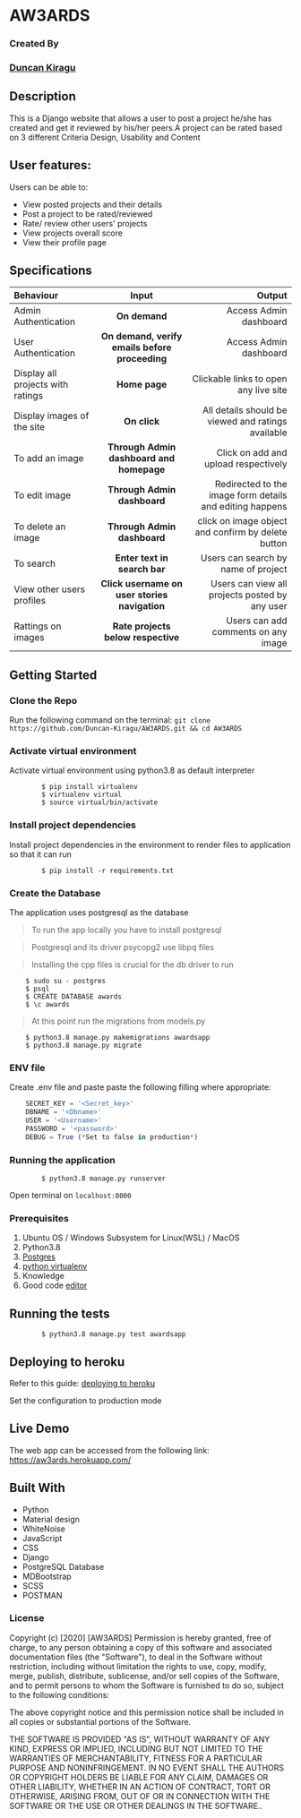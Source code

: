 # AW3ARDS

### Created By
### [Duncan Kiragu](https://github.com/Duncan-Kiragu)


## Description
This is a Django website that allows a user to post a project he/she has created and get it reviewed by his/her peers.A project can be rated based on 3 different Criteria Design,
Usability and Content
 
## User features:

Users can be able to:
* View posted projects and their details
* Post a project to be rated/reviewed
* Rate/ review other users' projects
* View projects overall score
* View their profile page



## Specifications
| Behaviour | Input | Output |
| :---------------- | :---------------: | ------------------: |
| Admin Authentication | **On demand** | Access Admin dashboard |
| User Authentication | **On demand, verify emails before proceeding** | Access Admin dashboard |
| Display all projects with ratings | **Home page** | Clickable links to open any live site |
| Display images of the site | **On  click** | All details should be viewed and ratings available|
| To add an image  | **Through Admin dashboard and homepage** | Click on add and upload respectively|
| To edit image  | **Through Admin dashboard** | Redirected to the  image form details and editing happens|
| To delete an image  | **Through Admin dashboard** | click on image object and confirm by delete button|
| To search  | **Enter text in search bar** | Users can search by name of project|
| View other users profiles  | **Click username on user stories navigation** | Users can view all projects posted by any user|
| Rattings on images | **Rate projects below respective** | Users can add comments on any image|


## Getting Started
### Clone the Repo
Run the following command on the terminal:
`git clone https://github.com/Duncan-Kiragu/AW3ARDS.git && cd AW3ARDS`

### Activate virtual environment
Activate virtual environment using python3.8 as default interpreter
```
        $ pip install virtualenv
        $ virtualenv virtual
        $ source virtual/bin/activate
```

### Install project dependencies
Install project dependencies in the environment to render files to application so that it can run
```
        $ pip install -r requirements.txt
```

### Create the Database
The application uses postgresql as the database 

> To run the app locally you have to install postgresql

> Postgresql and its driver psycopg2 use libpq files

> Installing the cpp files is crucial for the db driver to run

        $ sudo su - postgres
        $ psql
        $ CREATE DATABASE awards
        $ \c awards

> At this point run the migrations from models.py

        $ python3.8 manage.py makemigrations awardsapp
        $ python3.8 manage.py migrate

### ENV file
Create .env file and paste paste the following filling where appropriate:
```python
    SECRET_KEY = '<Secret_key>'
    DBNAME = '<Dbname>'
    USER = '<Username>'
    PASSWORD = '<password>'
    DEBUG = True (*Set to false in production*)
```

### Running the application
```
        $ python3.8 manage.py runserver
```
Open terminal on `localhost:8000`
        

### Prerequisites

1. Ubuntu OS / Windows Subsystem for Linux(WSL) / MacOS
2. Python3.8
3. [Postgres](https://www.postgresql.org/download/)
4. [python virtualenv](https://gist.github.com/Geoyi/d9fab4f609e9f75941946be45000632b)
5. Knowledge
6. Good code [editor](code.visualstudio.org)

## Running the tests

```
        $ python3.8 manage.py test awardsapp

```


## Deploying to heroku
Refer to this guide: [deploying to heroku](https://simpleisbetterthancomplex.com/tutorial/2016/08/09/how-to-deploy-django-applications-on-heroku.html)

Set the configuration to production mode

## Live Demo

The web app can be accessed from the following link: https://aw3ards.herokuapp.com/

## Built With
* Python
* Material design
* WhiteNoise
* JavaScript
* CSS
* Django
* PostgreSQL Database
* MDBootstrap
* SCSS
* POSTMAN


### License
Copyright (c) [2020] [AW3ARDS] Permission is hereby granted, free of charge, to any person obtaining a copy of this software and associated documentation files (the "Software"), to deal in the Software without restriction, including without limitation the rights to use, copy, modify, merge, publish, distribute, sublicense, and/or sell copies of the Software, and to permit persons to whom the Software is furnished to do so, subject to the following conditions:

The above copyright notice and this permission notice shall be included in all copies or substantial portions of the Software.

THE SOFTWARE IS PROVIDED "AS IS", WITHOUT WARRANTY OF ANY KIND, EXPRESS OR IMPLIED, INCLUDING BUT NOT LIMITED TO THE WARRANTIES OF MERCHANTABILITY, FITNESS FOR A PARTICULAR PURPOSE AND NONINFRINGEMENT. IN NO EVENT SHALL THE AUTHORS OR COPYRIGHT HOLDERS BE LIABLE FOR ANY CLAIM, DAMAGES OR OTHER LIABILITY, WHETHER IN AN ACTION OF CONTRACT, TORT OR OTHERWISE, ARISING FROM, OUT OF OR IN CONNECTION WITH THE SOFTWARE OR THE USE OR OTHER DEALINGS IN THE SOFTWARE..
